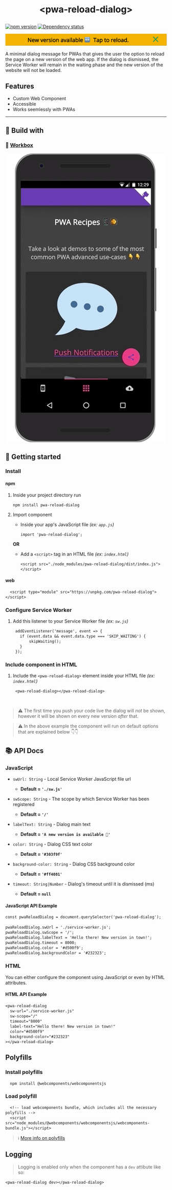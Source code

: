 # <p align="center">&lt;pwa-reload-dialog&gt;</p>

<p align="center">

  [![npm version](https://badge.fury.io/js/pwa-reload-dialog.svg)](//npmjs.com/package/pwa-reload-dialog)
  [![Dependency status](https://david-dm.org/charisTheo/pwa-reload-dialog.svg)](//npmjs.com/package/pwa-reload-dialog?activeTab=dependencies)

</p>

<p align="center">

  <img src="https://github.com/charisTheo/pwa-reload-dialog/blob/master/screenshot.png?raw=true" alt="Example PWA reload dialog"/>

</p>

A minimal dialog message for PWAs that gives the user the option to reload the page on a new version of the web app. If the dialog is dismissed, the Service Worker will remain in the waiting phase and the new version of the website will not be loaded.

## Features
* Custom Web Component
* Accessible
* Works seemlessly with PWAs

----

## 👷‍ Build with 

### 🧱 [Workbox](https://developers.google.com/web/tools/workbox/modules/workbox-window)

<p align="center">
  <img src="https://github.com/charisTheo/pwa-reload-dialog/blob/master/demo.gif?raw=true" alt="A demo of the reload dialog"/>
</p>

## 🚀 Getting started

### Install

#### npm

1. Inside your project directory run 

       npm install pwa-reload-dialog

2. Import component

   * Inside your app's JavaScript file _(ex: `app.js`)_

         import 'pwa-reload-dialog';

    **OR**

    * Add a `<script>` tag in an HTML file _(ex: `index.html`)_ 

          <script src="./node_modules/pwa-reload-dialog/dist/index.js"></script>

#### web

      <script type="module" src="https://unpkg.com/pwa-reload-dialog"></script>

### Configure Service Worker

1. Add this listener to your Service Worker file _(ex: `sw.js`)_

        addEventListener('message', event => {
          if (event.data && event.data.type === 'SKIP_WAITING') {
              skipWaiting();
          }
        });

### Include component in HTML

1. Include the `<pwa-reload-dialog>` element inside your HTML file _(ex: `index.html`)_

        <pwa-reload-dialog></pwa-reload-dialog>

<br>

> ⚠️ The first time you push your code live the dialog will _not_ be shown, however it will be shown on every new version _after_ that.

> ⚠️ In the above example the component will run on default options that are explained below 👇👇 

## 📚 API Docs

### JavaScript

* `swUrl: String` - Local Service Worker JavaScript file url
  * **Default = `'./sw.js'`**
  
  
* `swScope: String` - The scope by which Service Worker has been registered
  * **Default = `'/'`**
  
  
* `labelText: String` - Dialog main text
  * **Default = `'A new version is available 💎'`**
  
  
* `color: String` - Dialog CSS text color
  * **Default = `'#303f9f'`**
  
  
* `background-color: String` - Dialog CSS background color
  * **Default = `'#ff4081'`**
  
  
* `timeout: String|Number` - Dialog's timeout until it is dismissed (ms)
  * **Default = `null`**
  
<!--   
* `onDismiss: Function` - Callback when dialog has been dismissed after timeout or by clicking on the **X** button.
  * **Default = `null`** -->

#### JavaScript API Example

    const pwaReloadDialog = document.querySelector('pwa-reload-dialog');

    pwaReloadDialog.swUrl = './service-worker.js';
    pwaReloadDialog.swScope = '/';
    pwaReloadDialog.labelText = 'Hello there! New version in town!';
    pwaReloadDialog.timeout = 8000;
    pwaReloadDialog.color = '#d500f9';
    pwaReloadDialog.backgroundColor = '#232323';

  
### HTML

You can either configure the component using JavaScript or even by HTML attributes.

#### HTML API Example
    <pwa-reload-dialog 
      sw-url="./service-worker.js" 
      sw-scope="/"
      timeout="8000"
      label-text="Hello there! New version in town!"
      color="#d500f9"
      background-color="#232323"
    ></pwa-reload-dialog>


## Polyfills

### Install polyfills
      npm install @webcomponents/webcomponentsjs

### Load polyfill
      <!-- load webcomponents bundle, which includes all the necessary polyfills -->
      <script src="node_modules/@webcomponents/webcomponentsjs/webcomponents-bundle.js"></script>

> ℹ [More info on polyfills](https://github.com/webcomponents/polyfills/tree/master/packages/webcomponentsjs#how-to-use)

## Logging

> Logging is enabled only when the component has a `dev` attibute like so:

    <pwa-reload-dialog dev></pwa-reload-dialog>
